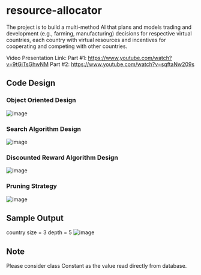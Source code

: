 # resource-allocator
The project is to build a multi-method AI that plans and models trading and development (e.g., farming, manufacturing) decisions for respective virtual countries, each country with virtual resources and incentives for cooperating and competing with other countries.

Video Presentation Link: 
Part #1: https://www.youtube.com/watch?v=9tGiTsGhwNM
Part #2: https://www.youtube.com/watch?v=sqftaNw209s

## Code Design

### Object Oriented Design
![image](https://user-images.githubusercontent.com/34231820/163538251-49e57fb6-9c95-4432-a1d4-c906d9680cd8.png)

### Search Algorithm Design
![image](https://user-images.githubusercontent.com/34231820/163538567-5428e8a2-6c6b-4c99-84b8-e3ace148587a.png)

### Discounted Reward Algorithm Design
![image](https://user-images.githubusercontent.com/34231820/163538528-f4a3fc06-b7b4-4970-9506-099bafaf9b01.png)

### Pruning Strategy
![image](https://user-images.githubusercontent.com/34231820/166639000-c81b932d-447a-42a9-8b81-61baee71c46f.png)

## Sample Output
country size = 3
depth = 5
![image](https://user-images.githubusercontent.com/34231820/166638959-8f6fb564-6ce0-4e34-a054-e405b16c7cd0.png)

## Note
Please consider class Constant as the value read directly from database.
